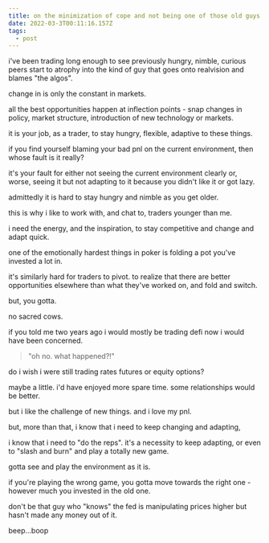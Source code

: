 ```yaml
---
title: on the minimization of cope and not being one of those old guys that blames their shitty pnl on the fed
date: 2022-03-3T00:11:16.157Z
tags:
  - post
---
```


i've been trading long enough to see previously hungry, nimble, curious peers start to atrophy into the kind of guy that goes onto realvision and blames "the algos".

change in is only the constant in markets.

all the best opportunities happen at inflection points - snap changes in policy, market structure, introduction of new technology or markets.

it is your job, as a trader, to stay hungry, flexible, adaptive to these things. 

if you find yourself blaming your bad pnl on the current environment, then whose fault is it really?

it's your fault for either not seeing the current environment clearly or, worse, seeing it but not adapting to it because you didn't like it or got lazy.

admittedly it is hard to stay hungry and nimble as you get older.

this is why i like to work with, and chat to, traders younger than me. 

i need the energy, and the inspiration, to stay competitive and change and adapt quick.

one of the emotionally hardest things in poker is folding a pot you've invested a lot in. 

it's similarly hard for traders to pivot. to realize that there are better opportunities elsewhere than what they've worked on, and fold and switch.

but, you gotta.

no sacred cows. 

if you told me two years ago i would mostly be trading defi now i would have been concerned.

> "oh no. what happened?!"

do i wish i were still trading rates futures or equity options?

maybe a little. i'd have enjoyed more spare time. some relationships would be better.

but i like the challenge of new things. and i love my pnl.

but, more than that, i know that i need to keep changing and adapting, 

i know that i need to "do the reps". it's a necessity to keep adapting, or even to "slash and burn" and play a totally new game.

gotta see and play the environment as it is.

if you're playing the wrong game, you gotta move towards the right one - however much you invested in the old one. 

don't be that guy who "knows" the fed is manipulating prices higher but hasn't made any money out of it.


beep...boop